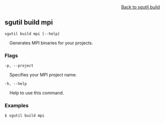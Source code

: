 <div id="readme" class="Box-body readme blob js-code-block-container">
<article class="markdown-body entry-content p-3 p-md-6" itemprop="text">
<p align="right">
<a href="https://github.com/fpgasystems/hacc/blob/main/cli/docs/sgutil-build.md#sgutil-build">Back to sgutil build</a>
</p>

## sgutil build mpi

<code>sgutil build mpi [--help]</code>
<p>
  &nbsp; &nbsp; Generates MPI binaries for your projects.
</p>
<!-- The number of parallel client threads to run is four by default. -->

### Flags
<code>-p, --project</code>
<p>
  &nbsp; &nbsp; Specifies your MPI project name.
</p>

<code>-h, --help <string></code>
<p>
  &nbsp; &nbsp; Help to use this command.
</p>

### Examples
```
$ sgutil build mpi
```